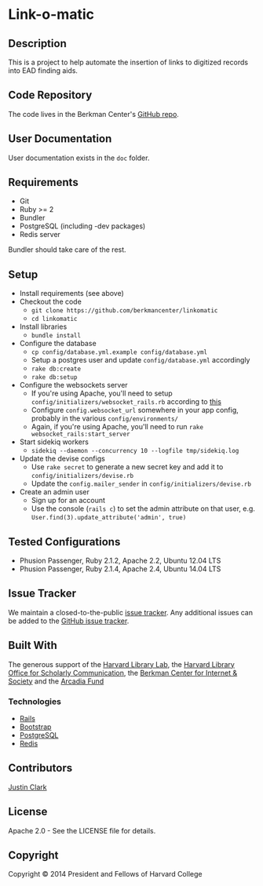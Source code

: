 Link-o-matic
============

Description
-----------

This is a project to help automate the insertion of links to digitized records into 
EAD finding aids.

Code Repository
---------------

The code lives in the Berkman Center's [GitHub repo](https://github.com/berkmancenter/linkomatic).

User Documentation
------------------

User documentation exists in the `doc` folder.

Requirements
------------

* Git
* Ruby >= 2
* Bundler
* PostgreSQL (including -dev packages)
* Redis server

Bundler should take care of the rest.

Setup
-----

* Install requirements (see above)
* Checkout the code
  * `git clone https://github.com/berkmancenter/linkomatic`
  * `cd linkomatic`
* Install libraries
  * `bundle install`
* Configure the database
  * `cp config/database.yml.example config/database.yml`
  * Setup a postgres user and update `config/database.yml` accordingly
  * `rake db:create`
  * `rake db:setup`
* Configure the websockets server
  * If you're using Apache, you'll need to setup `config/initializers/websocket_rails.rb` according to [this](https://github.com/websocket-rails/websocket-rails/wiki/Standalone-Server-Mode)
  * Configure `config.websocket_url` somewhere in your app config, probably in the various `config/environments/`
  * Again, if you're using Apache, you'll need to run `rake websocket_rails:start_server`
* Start sidekiq workers
  * `sidekiq --daemon --concurrency 10 --logfile tmp/sidekiq.log`
* Update the devise configs
  * Use `rake secret` to generate a new secret key and add it to
    `config/initializers/devise.rb`
  * Update the `config.mailer_sender` in `config/initializers/devise.rb`
* Create an admin user
  * Sign up for an account
  * Use the console (`rails c`) to set the admin attribute on that user, e.g.
    `User.find(3).update_attribute('admin', true)`

Tested Configurations
---------------------

* Phusion Passenger, Ruby 2.1.2, Apache 2.2, Ubuntu 12.04 LTS
* Phusion Passenger, Ruby 2.1.4, Apache 2.4, Ubuntu 14.04 LTS

Issue Tracker
-------------

We maintain a closed-to-the-public [issue tracker](https://cyber.law.harvard.edu/projectmanagement/projects/linkomatic). Any additional issues can be added to the [GitHub issue tracker](https://github.com/berkmancenter/linkomatic/issues).

Built With
----------

The generous support of the [Harvard Library
Lab](http://lab.library.harvard.edu/), the [Harvard Library Office for
Scholarly Communication](https://osc.hul.harvard.edu), the [Berkman Center for
Internet &amp; Society](http://cyber.law.harvard.edu) and the [Arcadia
Fund](http://www.arcadiafund.org.uk)

### Technologies
* [Rails](http://rubyonrails.org/)
* [Bootstrap](http://getbootstrap.com/)
* [PostgreSQL](http://www.postgresql.org/)
* [Redis](http://redis.io/)

Contributors
------------

[Justin Clark](https://github.com/jdcc)

License
-------

Apache 2.0 - See the LICENSE file for details.

Copyright
---------

Copyright &copy; 2014 President and Fellows of Harvard College
